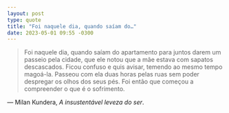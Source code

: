 ```yaml
---
layout: post
type: quote
title: "Foi naquele dia, quando saíam do…"
date: 2023-05-01 09:55 -0300
---
```

>Foi naquele dia, quando saíam do apartamento para juntos darem um passeio pela cidade, que ele notou que a mãe estava com sapatos descascados. Ficou confuso e quis avisar, temendo ao mesmo tempo magoá-la. Passeou com ela duas horas pelas ruas sem poder despregar os olhos dos seus pés. Foi então que começou a compreender o que é o sofrimento.

— Milan Kundera, _A insustentável leveza do ser_.